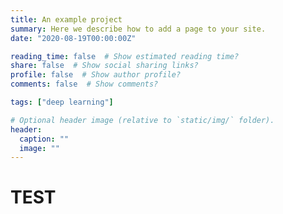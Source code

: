 ```yaml
---
title: An example project
summary: Here we describe how to add a page to your site.
date: "2020-08-19T00:00:00Z"

reading_time: false  # Show estimated reading time?
share: false  # Show social sharing links?
profile: false  # Show author profile?
comments: false  # Show comments?

tags: ["deep learning"]

# Optional header image (relative to `static/img/` folder).
header:
  caption: ""
  image: ""
---
```


# TEST